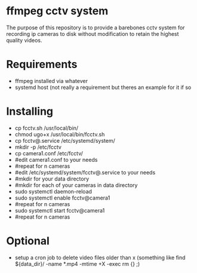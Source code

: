 # ffmpeg cctv system
The purpose of this repository is to provide a barebones cctv system for recording ip cameras to disk without modification to retain the highest quality videos.

# Requirements
  - ffmpeg installed via whatever
  - systemd host (not really a requirement but theres an example for it if so

# Installing
  - cp fcctv.sh /usr/local/bin/
  - chmod ugo+x /usr/local/bin/fcctv.sh
  - cp fcctv\@.service /etc/systemd/system/
  - mkdir -p /etc/fcctv
  - cp camera1.conf /etc/fcctv/
  - #edit camera1.conf to your needs
  - #repeat for n cameras
  - #edit /etc/systemd/system/fcctv\@.service to your needs
  - #mkdir for your data directory
  - #mkdir for each of your cameras in data directory
  - sudo systemctl daemon-reload
  - sudo systemctl enable fcctv@camera1
  - #repeat for n cameras
  - sudo systemctl start fcctv@camera1
  - #repeat for n cameras


# Optional
  - setup a cron job to delete video files older than x (something like find ${data_dir}/ -name \*.mp4 -mtime +X -exec rm {} \;)
